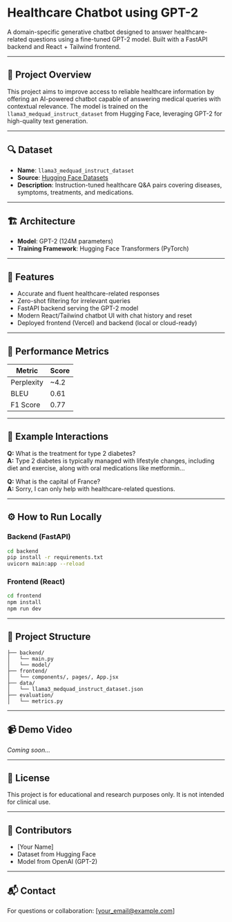 # Healthcare Chatbot using GPT-2

A domain-specific generative chatbot designed to answer healthcare-related questions using a fine-tuned GPT-2 model. Built with a FastAPI backend and React + Tailwind frontend.

---

## 🧠 Project Overview

This project aims to improve access to reliable healthcare information by offering an AI-powered chatbot capable of answering medical queries with contextual relevance. The model is trained on the `llama3_medquad_instruct_dataset` from Hugging Face, leveraging GPT-2 for high-quality text generation.

---

## 🔍 Dataset

- **Name**: `llama3_medquad_instruct_dataset`  
- **Source**: [Hugging Face Datasets](https://huggingface.co/datasets)  
- **Description**: Instruction-tuned healthcare Q&A pairs covering diseases, symptoms, treatments, and medications.

---

## 🏗️ Architecture

- **Model**: GPT-2 (124M parameters)  
- **Training Framework**: Hugging Face Transformers (PyTorch)

---

## 🚀 Features

- Accurate and fluent healthcare-related responses  
- Zero-shot filtering for irrelevant queries  
- FastAPI backend serving the GPT-2 model  
- Modern React/Tailwind chatbot UI with chat history and reset  
- Deployed frontend (Vercel) and backend (local or cloud-ready)

---

## 🧪 Performance Metrics

| Metric     | Score |
|------------|-------|
| Perplexity | ~4.2  |
| BLEU       | 0.61  |
| F1 Score   | 0.77  |

---

## 💬 Example Interactions

**Q:** What is the treatment for type 2 diabetes?  
**A:** Type 2 diabetes is typically managed with lifestyle changes, including diet and exercise, along with oral medications like metformin...

**Q:** What is the capital of France?  
**A:** Sorry, I can only help with healthcare-related questions.

---

## ⚙️ How to Run Locally

### Backend (FastAPI)
```bash
cd backend
pip install -r requirements.txt
uvicorn main:app --reload
```

### Frontend (React)
```bash
cd frontend
npm install
npm run dev
```

---

## 📁 Project Structure

```
├── backend/
│   └── main.py
│   └── model/
├── frontend/
│   └── components/, pages/, App.jsx
├── data/
│   └── llama3_medquad_instruct_dataset.json
├── evaluation/
│   └── metrics.py
```

---

## 📹 Demo Video

*Coming soon...*

---

## 📜 License

This project is for educational and research purposes only. It is not intended for clinical use.

---

## 👥 Contributors

- [Your Name]
- Dataset from Hugging Face
- Model from OpenAI (GPT-2)

---

## 📬 Contact

For questions or collaboration: [your_email@example.com]
